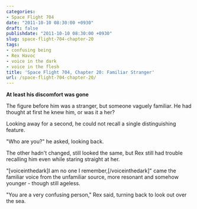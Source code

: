 ```yaml
---
categories:
- Space Flight 704
date: "2011-10-10 08:30:00 +0930"
draft: false
publishdate: "2011-10-10 08:30:00 +0930"
slug: space-flight-704-chapter-20
tags:
- confusing being
- Rex Havoc
- voice in the dark
- voice in the flesh
title: 'Space Flight 704, Chapter 20: Familiar Stranger'
url: /space-flight-704-chapter-20/
---
```

**At least his discomfort was gone**

The figure before him was a stranger, but someone vaguely familiar. He
had thought at first he knew him, or was it a her?

Looking away for a second, he could not recall a single distinguishing
feature.

"Who are you?" he asked, looking back.

The other hadn't changed, still looked the same, but Rex still had
trouble recalling him even while staring straight at her.

"\[voiceinthedark\]I am no one I remember,\[/voiceinthedark\]" came the
familiar voice from the unfamiliar source, more resonant and somehow
younger - though still ageless.

"You are a very confusing person," Rex said, turning back to look out
over the sea.